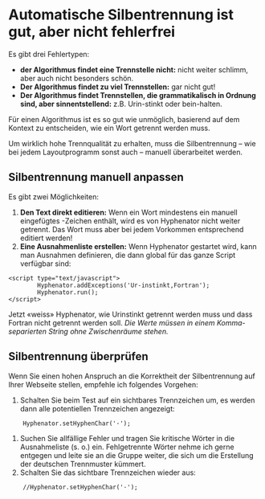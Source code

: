 # Automatische Silbentrennung ist gut, aber nicht fehlerfrei #

Es gibt drei Fehlertypen:
  * **der Algorithmus findet eine Trennstelle nicht:** nicht weiter schlimm, aber auch nicht besonders schön.
  * **Der Algorithmus findet zu viel Trennstellen:** gar nicht gut!
  * **Der Algorithmus findet Trennstellen, die grammatikalisch in Ordnung sind, aber sinnentstellend:** z.B. Urin-stinkt oder bein-halten.

Für einen Algorithmus ist es so gut wie unmöglich, basierend auf dem Kontext zu entscheiden, wie ein Wort getrennt werden muss.

Um wirklich hohe Trennqualität zu erhalten, muss die Silbentrennung – wie bei jedem Layoutprogramm sonst auch – manuell überarbeitet werden.

## Silbentrennung manuell anpassen ##

Es gibt zwei Möglichkeiten:

  1. **Den Text direkt editieren:** Wenn ein Wort mindestens ein manuell eingefügtes &shy;-Zeichen enthält, wird es von Hyphenator nicht weiter getrennt. Das Wort muss aber bei jedem Vorkommen entsprechend editiert werden!
  1. **Eine Ausnahmenliste erstellen:** Wenn Hyphenator gestartet wird, kann man Ausnahmen definieren, die dann global für das ganze Script verfügbar sind:
```
<script type="text/javascript">
        Hyphenator.addExceptions('Ur-instinkt,Fortran');
        Hyphenator.run();
</script>
```
Jetzt «weiss» Hyphenator, wie Urinstinkt getrennt werden muss und dass Fortran nicht getrennt werden soll.
_Die Werte müssen in einem Komma-separierten String ohne Zwischenräume stehen._

## Silbentrennung überprüfen ##
Wenn Sie einen hohen Anspruch an die Korrektheit der Silbentrennung auf Ihrer Webseite stellen, empfehle ich folgendes Vorgehen:
  1. Schalten Sie beim Test auf ein sichtbares Trennzeichen um, es werden dann alle potentiellen Trennzeichen angezeigt:
```
	Hyphenator.setHyphenChar('·');
```
  1. Suchen Sie allfällige Fehler und tragen Sie kritische Wörter in die Ausnahmeliste (s. o.) ein. Fehlgetrennte Wörter nehme ich gerne entgegen und leite sie an die Gruppe weiter, die sich um die Erstellung der deutschen Trennmuster kümmert.
  1. Schalten Sie das sichtbare Trennzeichen wieder aus:
```
	//Hyphenator.setHyphenChar('·');
```